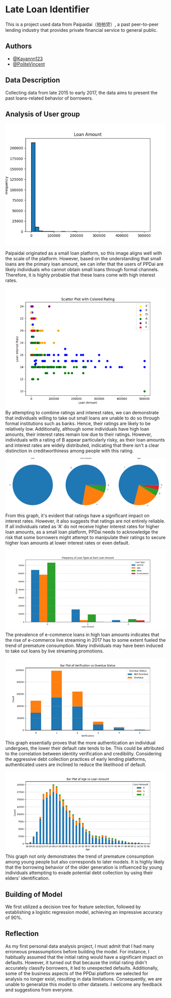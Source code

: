 
# Late Loan Identifier

This is a project used data from Paipaidai（拍拍贷）, a past peer-to-peer lending industry that provides private financial service to general public. 


## Authors

- [@Kayannn123](https://www.github.com/Kayannn123)
- [@PoliteVincent](https://github.com/PoliteVincent)

## Data Description

Collecting data from late 2015 to early 2017, the data aims to present the past loans-related behavior of borrowers.
## Analysis of User group
![LateLoanIdentifier\Histogram of Loan Amount.png](https://github.com/Kayannn123/LateLoanIdentifier/blob/main/Histogram%20of%20Loan%20Amount.png)

Paipaidai originated as a small loan platform, so this image aligns well with the scale of the platform. However, based on the understanding that small loans are the primary loan amount, we can infer that the users of PPDai are likely individuals who cannot obtain small loans through formal channels. Therefore, it is highly probable that these loans come with high interest rates.

![Loan Amount vs Loan Interest Rate.png](https://github.com/Kayannn123/LateLoanIdentifier/blob/main/Loan%20Amount%20vs%20Loan%20Interest%20Rate.png)
By attempting to combine ratings and interest rates, we can demonstrate that individuals willing to take out small loans are unable to do so through formal institutions such as banks. Hence, their ratings are likely to be relatively low. Additionally, although some individuals have high loan amounts, their interest rates remain low due to their ratings. However, individuals with a rating of B appear particularly risky, as their loan amounts and interest rates are widely distributed, indicating that there isn't a clear distinction in creditworthiness among people with this rating.

![Piecharts of Interest Rate and Rating.png](https://github.com/Kayannn123/LateLoanIdentifier/blob/main/Piecharts%20of%20Interest%20Rate%20and%20Rating.png)
From this graph, it's evident that ratings have a significant impact on interest rates. However, it also suggests that ratings are not entirely reliable. If all individuals rated as 'A' do not receive higher interest rates for higher loan amounts, as a small loan platform, PPDai needs to acknowledge the risk that some borrowers might attempt to manipulate their ratings to secure higher loan amounts at lower interest rates or even default.

![Frequency of Loan Types at Each Loan Amount.png](https://github.com/Kayannn123/LateLoanIdentifier/blob/main/Frequency%20of%20Loan%20Types%20at%20Each%20Loan%20Amount.png)
The prevalence of e-commerce loans in high loan amounts indicates that the rise of e-commerce live streaming in 2017 has to some extent fueled the trend of premature consumption. Many individuals may have been induced to take out loans by live streaming promotions.

![Bar Plot of Verification vs Overdue Status.png](https://github.com/Kayannn123/LateLoanIdentifier/blob/main/Bar%20Plot%20of%20Verification%20vs%20Overdue%20Status.png)
This graph essentially proves that the more authentication an individual undergoes, the lower their default rate tends to be. This could be attributed to the correlation between identity verification and credibility. Considering the aggressive debt collection practices of early lending platforms, authenticated users are inclined to reduce the likelihood of default.

![Bar Plot of Age vs Loan Amount.png](https://github.com/Kayannn123/LateLoanIdentifier/blob/main/Bar%20Plot%20of%20Age%20vs%20Loan%20Amount.png)
This graph not only demonstrates the trend of premature consumption among young people but also corresponds to later models. It is highly likely that the borrowing behavior of the older generation is influenced by young individuals attempting to evade potential debt collection by using their elders' identification.


## Building of Model
We first utilized a decision tree for feature selection, followed by establishing a logistic regression model, achieving an impressive accuracy of 90%.
## Reflection
As my first personal data analysis project, I must admit that I had many erroneous preassumptions before building the model. For instance, I habitually assumed that the initial rating would have a significant impact on defaults. However, it turned out that because the initial rating didn't accurately classify borrowers, it led to unexpected defaults. Additionally, some of the business aspects of the PPDai platform we selected for analysis no longer exist, resulting in data limitations. Consequently, we are unable to generalize this model to other datasets. I welcome any feedback and suggestions from everyone.

